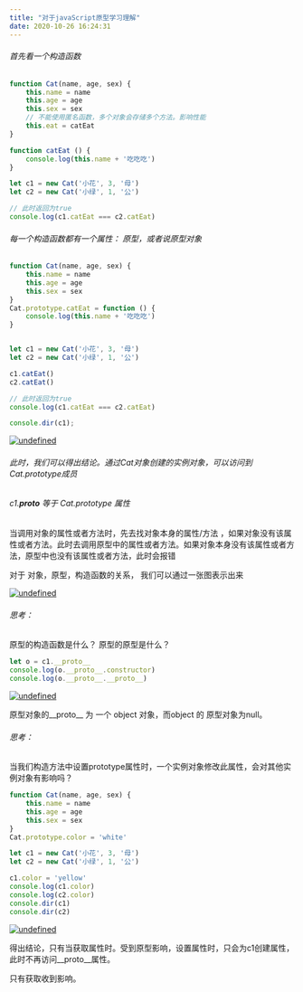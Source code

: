 ```yaml
---
title: "对于javaScript原型学习理解"
date: 2020-10-26 16:24:31
---
```



###### 首先看一个构造函数

```javascript
function Cat(name, age, sex) {
    this.name = name
    this.age = age
    this.sex = sex
    // 不能使用匿名函数，多个对象会存储多个方法。影响性能
    this.eat = catEat
}

function catEat () {
    console.log(this.name + '吃吃吃')
}

let c1 = new Cat('小花', 3, '母')
let c2 = new Cat('小绿', 1, '公')

// 此时返回为true
console.log(c1.catEat === c2.catEat)
```

###### 每一个构造函数都有一个属性： 原型，或者说原型对象

```javascript
function Cat(name, age, sex) {
    this.name = name
    this.age = age
    this.sex = sex
}
Cat.prototype.catEat = function () {
    console.log(this.name + '吃吃吃')
}


let c1 = new Cat('小花', 3, '母')
let c2 = new Cat('小绿', 1, '公')

c1.catEat()
c2.catEat()

// 此时返回为true
console.log(c1.catEat === c2.catEat)

console.dir(c1);
```

[![undefined](http://openluat-luatcommunity.oss-cn-hangzhou.aliyuncs.com/images/20201026162050154_image-20201026152351078.png "undefined")](undefined "undefined")



###### 此时，我们可以得出结论。通过Cat对象创建的实例对象，可以访问到Cat.prototype成员

###### c1.__proto__  等于 Cat.prototype 属性

当调用对象的属性或者方法时，先去找对象本身的属性/方法 ，如果对象没有该属性或者方法。此时去调用原型中的属性或者方法。如果对象本身没有该属性或者方法，原型中也没有该属性或者方法，此时会报错



对于 对象，原型，构造函数的关系， 我们可以通过一张图表示出来

[![undefined](http://openluat-luatcommunity.oss-cn-hangzhou.aliyuncs.com/images/20201026162143934_image-20201026153851102.png "undefined")](undefined "undefined")


###### 思考：

原型的构造函数是什么？ 原型的原型是什么？

```javascript
let o = c1.__proto__
console.log(o.__proto__.constructor)
console.log(o.__proto__.__proto__)

```

[![undefined](http://openluat-luatcommunity.oss-cn-hangzhou.aliyuncs.com/images/20201026162216133_image-20201026155151609.png "undefined")](undefined "undefined")

原型对象的__proto__ 为 一个 object 对象，而object 的 原型对象为null。



###### 思考：

当我们构造方法中设置prototype属性时，一个实例对象修改此属性，会对其他实例对象有影响吗？

```javascript
function Cat(name, age, sex) {
    this.name = name
    this.age = age
    this.sex = sex
}
Cat.prototype.color = 'white'

let c1 = new Cat('小花', 3, '母')
let c2 = new Cat('小绿', 1, '公')

c1.color = 'yellow'
console.log(c1.color)
console.log(c2.color)
console.dir(c1)
console.dir(c2)


```


[![undefined](http://openluat-luatcommunity.oss-cn-hangzhou.aliyuncs.com/images/20201026162251645_image-20201026160335643.png "undefined")](undefined "undefined")

得出结论，只有当获取属性时。受到原型影响，设置属性时，只会为c1创建属性，此时不再访问__proto__属性。

只有获取收到影响。

